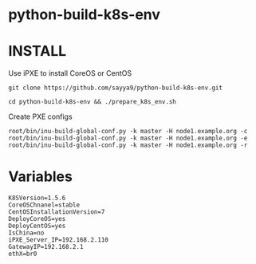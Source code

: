 # python-build-k8s-env

INSTALL
=======

Use iPXE to install CoreOS or CentOS
```
git clone https://github.com/sayya9/python-build-k8s-env.git

cd python-build-k8s-env && ./prepare_k8s_env.sh
```
 
Create PXE configs
```
root/bin/inu-build-global-conf.py -k master -H node1.example.org -c
root/bin/inu-build-global-conf.py -k master -H node1.example.org -e
root/bin/inu-build-global-conf.py -k master -H node1.example.org -r
```

Variables
=======

```
K8SVersion=1.5.6
CoreOSChnanel=stable
CentOSInstallationVersion=7
DeployCoreOS=yes
DeployCentOS=yes
IsChina=no
iPXE_Server_IP=192.168.2.110
GatewayIP=192.168.2.1
ethX=br0
```
